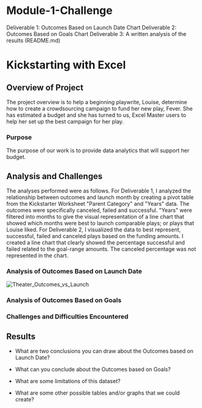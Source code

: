 # Module-1-Challenge
Deliverable 1: Outcomes Based on Launch Date Chart 
Deliverable 2: Outcomes Based on Goals Chart 
Deliverable 3: A written analysis of the results (README.md)
# Kickstarting with Excel

## Overview of Project
The project overview is to help a beginning playwrite, Louise, determine how to create a crowdsourcing campaign to fund her new play, Fever.  She has estimated a budget and she has turned to us, Excel Master users to help her set up the best campaign for her play.

### Purpose
The purpose of our work is to provide data analytics that will support her budget.

## Analysis and Challenges
The analyses performed were as follows.  For Deliverable 1, I analyzed the relationship between outcomes and launch month by creating a pivot table from the Kickstarter Worksheet "Parent Category" and "Years" data.  The outcomes were specifically canceled, failed and successful. "Years" were filtered into months to give the visual representation of a line chart that showed which months were best to launch comparable plays; or plays that Louise liked.  For Deliverable 2, I visualized the data to best represent, successful, failed and canceled plays based on the funding amounts. I created a line chart that clearly showed the percentage successful and failed related to the goal-range amounts.  The canceled percentage was not represented in the chart.


### Analysis of Outcomes Based on Launch Date
![Theater_Outcomes_vs_Launch](Resource_png_folder/Theater_Outcomes_vs_Launch.png)

### Analysis of Outcomes Based on Goals

### Challenges and Difficulties Encountered

## Results

- What are two conclusions you can draw about the Outcomes based on Launch Date?

- What can you conclude about the Outcomes based on Goals?

- What are some limitations of this dataset?

- What are some other possible tables and/or graphs that we could create?

